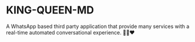 # KING-QUEEN-MD
A WhatsApp based third party application that provide many services with a real-time automated conversational experience. 💃🏻❤️
